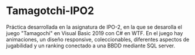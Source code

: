# Tamagotchi-IPO2
Práctica desarrollada en la asignatura de IPO-2, en la que se desarolla el juego "Tamagochi" en Visual Basic 2019 con C# en WTF.
En el juego hay animaciones, un diseño responsive, coleccionables, diferentes aspectos de jugabilidad y un ranking conectado a una BBDD mediante SQL server.
